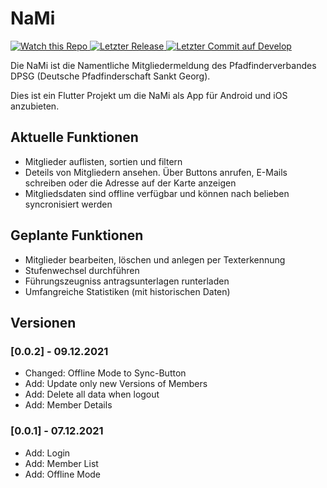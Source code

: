 # NaMi

<!-- https://buttons.github.io -->
<!-- https://shields.io/category/social -->
 <a href="https://github.com/JanneckLange/dpsg-nami-app/subscription" >
    <img src="https://img.shields.io/github/watchers/JanneckLange/dpsg-nami-app?label=Watch" alt="Watch this Repo">
  </a>
   <a href="https://github.com/JanneckLange/dpsg-nami-app/releases" >
    <img src="https://img.shields.io/github/v/release/janneckLange/dpsg-nami-app?display_name=tag&include_prereleases" alt="Letzter Release">
  </a>
  <a href="https://github.com/JanneckLange/dpsg-nami-app/commits/develop">
    <img src="https://shields.io/github/last-commit/JanneckLange/dpsg-nami-app/develop" alt="Letzter Commit auf Develop">
  </a>

Die NaMi ist die Namentliche Mitgliedermeldung des Pfadfinderverbandes DPSG (Deutsche Pfadfinderschaft Sankt Georg).

Dies ist ein Flutter Projekt um die NaMi als App für Android und iOS anzubieten. 

## Aktuelle Funktionen
- Mitglieder auflisten, sortien und filtern
- Deteils von Mitgliedern ansehen. Über Buttons anrufen, E-Mails schreiben oder die Adresse auf der Karte anzeigen
- Mitgliedsdaten sind offline verfügbar und können nach belieben syncronisiert werden

## Geplante Funktionen
- Mitglieder bearbeiten, löschen und anlegen per Texterkennung
- Stufenwechsel durchführen
- Führungszeugniss antragsunterlagen runterladen
- Umfangreiche Statistiken (mit historischen Daten)

## Versionen

### [0.0.2] - 09.12.2021

- Changed: Offline Mode to Sync-Button
- Add: Update only new Versions of Members
- Add: Delete all data when logout
- Add: Member Details

### [0.0.1] - 07.12.2021

- Add: Login
- Add: Member List
- Add: Offline Mode

